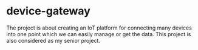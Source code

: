 # device-gateway
The project is about creating an IoT platform for connecting many devices into one point which we can easily manage or get the data. This project is also considered as my senior project.
